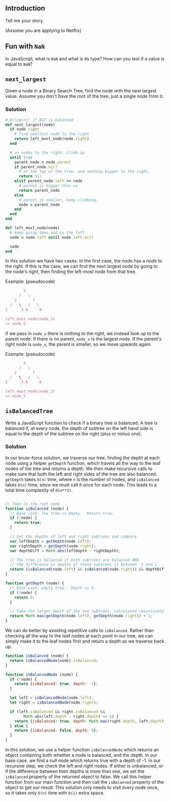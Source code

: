 ## Introduction

Tell me your story.

(Assume you are applying to Netflix)

## Fun with `NaN`

In JavaScript, what is `NaN` and what is its type?  How can you test if a value is equal to `NaN`?

## `next_largest`

Given a node in a Binary Search Tree, find the node with the next
largest value. Assume you don't have the root of the tree, just a
single node from it.

### Solution

```ruby
# O(log(n)) if BST is balanced
def next_largest(node)
  if node.right
    # find smallest node to the right
    return left_most_node(node.right)
  end

  # no nodes to the right; climb up
  until true
    parent_node = node.parent
    if parent_node.nil?
      # at the top of the tree, and nothing bigger to the right.
      return nil
    elsif parent_node.left == node
      # parent is bigger than us
      return parent_node
    else
      # parent is smaller, keep climbing.
      node = parent_node
    end
  end
end

def left_most_node(node)
  # keep going down and to the left
  node = node.left until node.left.nil?

  node
end
```

In this solution we have two cases. In the first case, the node has a node to the right. If this is the case, we can find the next largest node by going to the node's right, then finding the left-most node from that tree.

Example: (pseudocode)

```ruby
        5
      /   \
    2       7
  /   \   /   \
1      3 6     8

left_most_node(node_5)
=> node_6
```

If we pass in `node_x` there is nothing to the right, we instead look up to the parent node. If there is no parent, `node_x` is the largest node. If the parent's right node is `node_x`, the parent is smaller, so we move upwards again.

Example: (pseudocode)

```ruby
        5
      /   \
    2       7
  /   \   /   \
1      3 6     8

left_most_node(node_3)
=> node_5
```

## `isBalancedTree`

Write a JavaScript function to check if a binary tree is balanced. A
tree is balanced if, at every node, the depth of subtree on the left
hand side is equal to the depth of the subtree on the right (plus or minus
one).

### Solution

In our brute-force solution, we traverse our tree, finding the depth at each node using a helper `getDepth` function, which travels all the way to the leaf nodes of the tree and returns a depth. We then make recursive calls to make sure that both the left and right sides of the tree are also balanced. `getDepth` takes `O(n)` time, where `n` is the number of nodes, and `isBalanced` takes `O(n)` time, since we must call it once for each node. This leads to a total time complexity of `O(n**2)`.

```js

// Take in the root node
function isBalanced (node) {
  // Base case: the tree is empty.  Return true.
  if (!node) {
    return true;
  }

  // Get the depths of left and right subtrees and compare
  var leftDepth = getDepth(node.left);
  var rightDepth = getDepth(node.right);
  var depthDiff = Math.abs(leftDepth - rightDepth);

  // The tree is balanced if both subtrees are balanced AND
  // the difference in depths of those subtrees is between -1 and 1
  return (isBalanced(node.left) && isBalanced(node.right)) && depthDiff < 2;
}

function getDepth (node) {
  // Base case: empty tree.  Depth is 0.
  if (!node) {
    return 0;
  }

  // Take the larger depth of the two subtrees, calculated recursively
  return Math.max(getDepth(node.left), getDepth(node.right)) + 1;
}
```

We can do better by avoiding repetitive calls to `isBalanced`. Rather than checking all the way to the leaf nodes at each point in our tree, we can simply make it to the leaf nodes first and return a depth as we traverse back up.

```javascript
function isBalanced (node) {
  return isBalancedNode(node).isBalanced;
}

function isBalancedNode (node) {
  if (!node) {
    return {isBalanced: true, depth: -1};
  }

  let left = isBalancedNode(node.left);
  let right = isBalancedNode(node.right);

  if (left.isBalanced && right.isBalanced &&
        Math.abs(left.depth - right.depth) <= 1) {
    return {isBalanced: true, depth: Math.max(right.depth, left.depth) + 1};
  } else {
    return {isBalanced: false, depth: 0};
  }
}
```

In this solution, we use a helper function `isBalancedNode` which returns an object containing both whether a node is balanced, and the depth. In our base case, we find a null node which returns true with a depth of -1. In our recursive step, we check the left and right nodes. If either is unbalanced, or if the difference between their depths is more than one, we set the `isBalanced` property of the returned object to false. We call this helper function from our main function and then call the `isBalanced` property of the object to get our result. This solution only needs to visit every node once, so it takes only `O(n)` time with `O(1)` extra space.  
